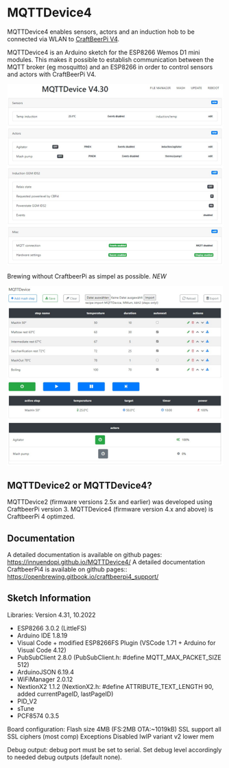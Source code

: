# MQTTDevice4

MQTTDevice4 enables sensors, actors and an induction hob to be connected via WLAN to [CraftBeerPi V4](https://github.com/avollkopf/craftbeerpi4).

MQTTDevice4 is an Arduino sketch for the ESP8266 Wemos D1 mini modules. This makes it possible to establish communication between the MQTT broker (eg mosquitto) and an ESP8266 in order to control sensors and actors with CraftBeerPi V4.

![Startseite](docs/img/startseite.jpg)

Brewing without CraftbeerPi as simpel as possible. *NEW*

![mash](docs/img/Mashplan_2.jpg)

## MQTTDevice2 or MQTTDevice4?

MQTTDevice2 (firmware versions 2.5x and earlier) was developed using CraftbeerPi version 3. MQTTDevice4 (firmware version 4.x and above) is CraftbeerPi 4 optimzed.

## Documentation

A detailed documentation is available on github pages: <https://innuendopi.github.io/MQTTDevice4/>
A detailed documentation CraftbeerPi4 is available on github pages:: <https://openbrewing.gitbook.io/craftbeerpi4_support/>

## Sketch Information

Libraries: Version 4.31, 10.2022

- ESP8266 3.0.2 (LittleFS)
- Arduino IDE 1.8.19
- Visual Code + modified ESP8266FS Plugin (VSCode 1.71 + Arduino for Visual Code 4.12)
- PubSubClient 2.8.0 (PubSubClient.h: #define MQTT_MAX_PACKET_SIZE 512)
- ArduinoJSON 6.19.4
- WiFiManager 2.0.12
- NextionX2 1.1.2 (NextionX2.h: #define ATTRIBUTE_TEXT_LENGTH 90, added currentPageID, lastPageID)
- PID_V2
- sTune
- PCF8574 0.3.5

Board configuration:
Flash size 4MB (FS:2MB OTA:~1019kB)
SSL support all SSL ciphers (most comp)
Exceptions Disabled
IwIP variant v2 lower mem

Debug output:
debug port must be set to serial. Set debug level accordingly to needed debug outputs (default none).
